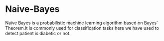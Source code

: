 # Naive-Bayes
Naïve Bayes is a probabilistic machine learning algorithm based on Bayes’ Theorem.It is commonly used for classification tasks here we have used to detect patient is diabetic or not.
